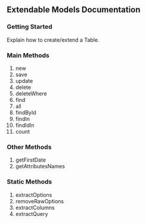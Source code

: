 ## Extendable Models Documentation


### Getting Started

Explain how to create/extend a Table.


### Main Methods

1. new
2. save
3. update
4. delete
5. deleteWhere
6. find
7. all
8. findById
9. findIn
10. findIdIn
11. count




### Other Methods

1. getFirstDate
2. getAttributesNames

### Static Methods

1. extractOptions
2. removeRawOptions
3. extractColumns
4. extractQuery
